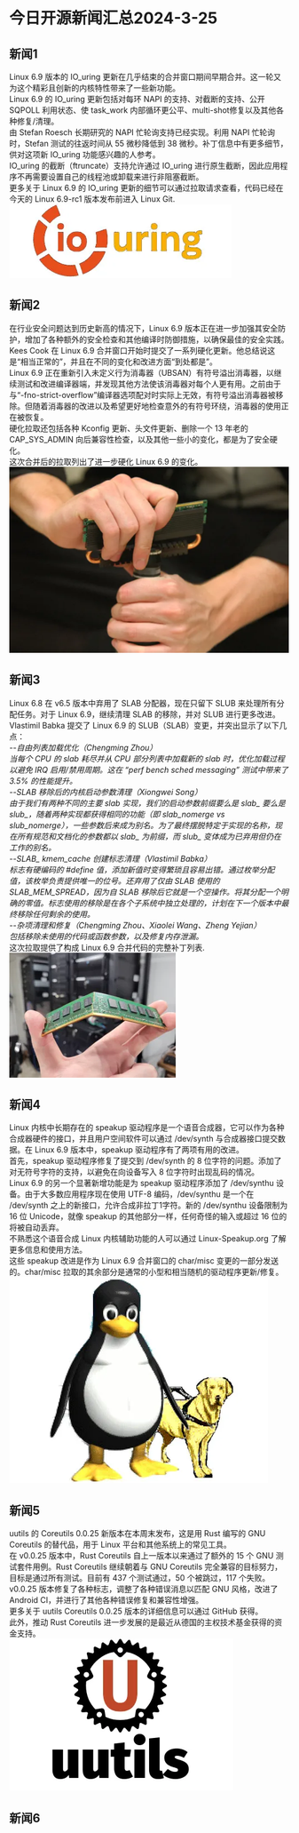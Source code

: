 # 今日开源新闻汇总2024-3-25
## 新闻1
Linux 6.9 版本的 IO_uring 更新在几乎结束的合并窗口期间早期合并。这一轮又为这个精彩且创新的内核特性带来了一些新功能。
<br>
Linux 6.9 的 IO_uring 更新包括对每环 NAPI 的支持、对截断的支持、公开 SQPOLL 利用状态、使 task_work 内部循环更公平、multi-shot修复以及其他各种修复/清理。
<br>
由 Stefan Roesch 长期研究的 NAPI 忙轮询支持已经实现。利用 NAPI 忙轮询时，Stefan 测试的往返时间从 55 微秒降低到 38 微秒。补丁信息中有更多细节，供对这项新 IO_uring 功能感兴趣的人参考。
<br>
IO_uring 的截断（ftruncate）支持允许通过 IO_uring 进行原生截断，因此应用程序不再需要设置自己的线程池或卸载来进行非阻塞截断。
<br>
更多关于 Linux 6.9 的 IO_uring 更新的细节可以通过拉取请求查看，代码已经在今天的 Linux 6.9-rc1 版本发布前进入 Linux Git.
<br>
![图片暂时迷路了！！:(](img/1.png)
## 新闻2
在行业安全问题达到历史新高的情况下，Linux 6.9 版本正在进一步加强其安全防护，增加了各种额外的安全检查和其他编译时防御措施，以确保最佳的安全实践。
<br>
Kees Cook 在 Linux 6.9 合并窗口开始时提交了一系列硬化更新。他总结说这是“相当正常的”，并且在不同的变化和改进方面“到处都是”。
<br>
Linux 6.9 正在重新引入未定义行为消毒器（UBSAN）有符号溢出消毒器，以继续测试和改进编译器端，并发现其他方法使该消毒器对每个人更有用。之前由于与“-fno-strict-overflow”编译器选项配对时实际上无效，有符号溢出消毒器被移除。但随着消毒器的改进以及希望更好地检查意外的有符号环绕，消毒器的使用正在被恢复。
<br>
硬化拉取还包括各种 Kconfig 更新、头文件更新、删除一个 13 年老的 CAP_SYS_ADMIN 向后兼容性检查，以及其他一些小的变化，都是为了安全硬化。
<br>
这次合并后的拉取列出了进一步硬化 Linux 6.9 的变化。
<br>
![图片暂时迷路了！！:(](img/2.png)
## 新闻3
Linux 6.8 在 v6.5 版本中弃用了 SLAB 分配器，现在只留下 SLUB 来处理所有分配任务。对于 Linux 6.9，继续清理 SLAB 的移除，并对 SLUB 进行更多改进。
<br>
Vlastimil Babka 提交了 Linux 6.9 的 SLUB（SLAB）变更，并突出显示了以下几点：
<br>
*--自由列表加载优化（Chengming Zhou）*
<br>
*当每个 CPU 的 slab 耗尽并从 CPU 部分列表中加载新的 slab 时，优化加载过程以避免 IRQ 启用/禁用周期。这在 “perf bench sched messaging” 测试中带来了 3.5% 的性能提升。*
<br>
*--SLAB 移除后的内核启动参数清理（Xiongwei Song）*
<br>
*由于我们有两种不同的主要 slab 实现，我们的启动参数前缀要么是 slab_ 要么是 slub_，随着两种实现都获得相同的功能（即 slab_nomerge vs slub_nomerge），一些参数后来成为别名。为了最终摆脱特定于实现的名称，现在所有规范和文档化的参数都以 slab_ 为前缀，而 slub_ 变体成为已弃用但仍在工作的别名。*
<br>
*--SLAB_ kmem_cache 创建标志清理（Vlastimil Babka）*
<br>
*标志有硬编码的 #define 值，添加新值时变得繁琐且容易出错。通过枚举分配值，该枚举负责提供唯一的位号。还弃用了仅由 SLAB 使用的 SLAB_MEM_SPREAD，因为自 SLAB 移除后它就是一个空操作。将其分配一个明确的零值。标志使用的移除是在各个子系统中独立处理的，计划在下一个版本中最终移除任何剩余的使用。*
<br>
*--杂项清理和修复（Chengming Zhou、Xiaolei Wang、Zheng Yejian）*
<br>
*包括移除未使用的代码或函数参数，以及修复内存泄漏。*
<br>
这次拉取提供了构成 Linux 6.9 合并代码的完整补丁列表.
<br>
![图片暂时迷路了！！:(](img/3.png)
## 新闻4
Linux 内核中长期存在的 speakup 驱动程序是一个语音合成器，它可以作为各种合成器硬件的接口，并且用户空间软件可以通过 /dev/synth 与合成器接口提交数据。在 Linux 6.9 版本中，speakup 驱动程序有了两项有用的改进。
<br>
首先，speakup 驱动程序修复了提交到 /dev/synth 的 8 位字符的问题。添加了对无符号字符的支持，以避免在向设备写入 8 位字符时出现乱码的情况。
<br>
Linux 6.9 的另一个显著新增功能是为 speakup 驱动程序添加了 /dev/synthu 设备。由于大多数应用程序现在使用 UTF-8 编码，/dev/synthu 是一个在 /dev/synth 之上的新接口，允许合成非拉丁1字符。新的 /dev/synthu 设备限制为 16 位 Unicode，就像 speakup 的其他部分一样，任何奇怪的输入或超过 16 位的将被自动丢弃。
<br>
不熟悉这个语音合成 Linux 内核辅助功能的人可以通过 Linux-Speakup.org 了解更多信息和使用方法。
<br>
这些 speakup 改进是作为 Linux 6.9 合并窗口的 char/misc 变更的一部分发送的。char/misc 拉取的其余部分是通常的小型和相当随机的驱动程序更新/修复。
<br>
![图片暂时迷路了！！:(](img/4.png)
## 新闻5
uutils 的 Coreutils 0.0.25 新版本在本周末发布，这是用 Rust 编写的 GNU Coreutils 的替代品，用于 Linux 平台和其他系统上的常见工具。
<br>
在 v0.0.25 版本中，Rust Coreutils 自上一版本以来通过了额外的 15 个 GNU 测试套件用例。Rust Coreutils 继续朝着与 GNU Coreutils 完全兼容的目标努力，目标是通过所有测试。目前有 437 个测试通过，50 个被跳过，117 个失败。
<br>
v0.0.25 版本修复了各种标志，调整了各种错误消息以匹配 GNU 风格，改进了 Android CI，并进行了其他各种错误修复和兼容性增强。
<br>
更多关于 uutils Coreutils 0.0.25 版本的详细信息可以通过 GitHub 获得。
<br>
此外，推动 Rust Coreutils 进一步发展的是最近从德国的主权技术基金获得的资金支持。
<br>
![图片暂时迷路了！！:(](img/5.png)
## 新闻6

